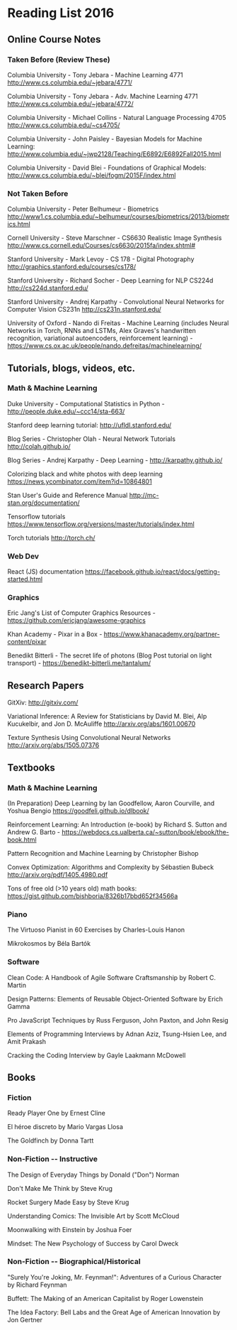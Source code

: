# Reading List 2016

## Online Course Notes

### Taken Before (Review These)

Columbia University - Tony Jebara - Machine Learning 4771
http://www.cs.columbia.edu/~jebara/4771/

Columbia University - Tony Jebara - Adv. Machine Learning 4771
http://www.cs.columbia.edu/~jebara/4772/

Columbia University - Michael Collins - Natural Language Processing 4705
http://www.cs.columbia.edu/~cs4705/

Columbia University - John Paisley - Bayesian Models for Machine Learning: http://www.columbia.edu/~jwp2128/Teaching/E6892/E6892Fall2015.html

Columbia University - David Blei - Foundations of Graphical Models: http://www.cs.columbia.edu/~blei/fogm/2015F/index.html

### Not Taken Before

Columbia University - Peter Belhumeur - Biometrics
http://www1.cs.columbia.edu/~belhumeur/courses/biometrics/2013/biometrics.html

Cornell University - Steve Marschner - CS6630 Realistic Image Synthesis
http://www.cs.cornell.edu/Courses/cs6630/2015fa/index.shtml#

Stanford University - Mark Levoy - CS 178 - Digital Photography
http://graphics.stanford.edu/courses/cs178/

Stanford University - Richard Socher - Deep Learning for NLP CS224d
http://cs224d.stanford.edu/

Stanford University - Andrej Karpathy - Convolutional Neural Networks for Computer Vision CS231n
http://cs231n.stanford.edu/

University of Oxford - Nando di Freitas - Machine Learning (includes Neural Networks in Torch, RNNs and LSTMs, Alex Graves's handwritten recognition, variational autoencoders, reinforcement learning) - https://www.cs.ox.ac.uk/people/nando.defreitas/machinelearning/

## Tutorials, blogs, videos, etc.

### Math & Machine Learning

Duke University - Computational Statistics in Python - http://people.duke.edu/~ccc14/sta-663/

Stanford deep learning tutorial: http://ufldl.stanford.edu/

Blog Series - Christopher Olah - Neural Network Tutorials
http://colah.github.io/

Blog Series - Andrej Karpathy - Deep Learning - http://karpathy.github.io/

Colorizing black and white photos with deep learning https://news.ycombinator.com/item?id=10864801

Stan User's Guide and Reference Manual http://mc-stan.org/documentation/

Tensorflow tutorials https://www.tensorflow.org/versions/master/tutorials/index.html

Torch tutorials http://torch.ch/

### Web Dev

React (JS) documentation https://facebook.github.io/react/docs/getting-started.html

### Graphics

Eric Jang's List of Computer Graphics Resources - https://github.com/ericjang/awesome-graphics

Khan Academy - Pixar in a Box - https://www.khanacademy.org/partner-content/pixar

Benedikt Bitterli - The secret life of photons (Blog Post tutorial on light transport) - https://benedikt-bitterli.me/tantalum/

## Research Papers

GitXiv: http://gitxiv.com/

Variational Inference: A Review for Statisticians by David M. Blei, Alp Kucukelbir, and Jon D. McAuliffe http://arxiv.org/abs/1601.00670

Texture Synthesis Using Convolutional Neural Networks http://arxiv.org/abs/1505.07376

## Textbooks

### Math & Machine Learning

(In Preparation) Deep Learning by Ian Goodfellow, Aaron Courville, and Yoshua Bengio https://goodfeli.github.io/dlbook/

Reinforcement Learning: An Introduction (e-book) by Richard S. Sutton and Andrew G. Barto - https://webdocs.cs.ualberta.ca/~sutton/book/ebook/the-book.html

Pattern Recognition and Machine Learning by Christopher Bishop

Convex Optimization: Algorithms and Complexity by Sébastien Bubeck http://arxiv.org/pdf/1405.4980.pdf

Tons of free old (>10 years old) math books: https://gist.github.com/bishboria/8326b17bbd652f34566a

### Piano

The Virtuoso Pianist in 60 Exercises by Charles-Louis Hanon

Mikrokosmos by Béla Bartók

### Software

Clean Code: A Handbook of Agile Software Craftsmanship by Robert C. Martin

Design Patterns: Elements of Reusable Object-Oriented Software by Erich Gamma

Pro JavaScript Techniques by Russ Ferguson, John Paxton, and John Resig

Elements of Programming Interviews by Adnan Aziz, Tsung-Hsien Lee, and Amit Prakash

Cracking the Coding Interview by Gayle Laakmann McDowell

## Books

### Fiction

Ready Player One by Ernest Cline

El héroe discreto by Mario Vargas Llosa

The Goldfinch by Donna Tartt

### Non-Fiction -- Instructive

The Design of Everyday Things by Donald ("Don") Norman

Don't Make Me Think by Steve Krug

Rocket Surgery Made Easy by Steve Krug

Understanding Comics: The Invisible Art by Scott McCloud

Moonwalking with Einstein by Joshua Foer

Mindset: The New Psychology of Success by Carol Dweck

### Non-Fiction -- Biographical/Historical

"Surely You're Joking, Mr. Feynman!": Adventures of a Curious Character by Richard Feynman

Buffett: The Making of an American Capitalist by Roger Lowenstein

The Idea Factory: Bell Labs and the Great Age of American Innovation by Jon Gertner
